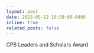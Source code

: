 ```yaml
---
layout: post
date: 2023-05-22 16:59:00-0400
inline: true
related_posts: false
---
```


CPS Leaders and Scholars Award
